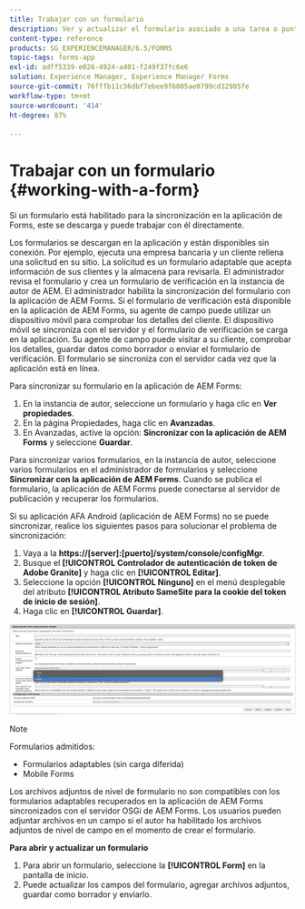 ```yaml
---
title: Trabajar con un formulario
description: Ver y actualizar el formulario asociado a una tarea o punto de inicio en la aplicación de AEM Forms
content-type: reference
products: SG_EXPERIENCEMANAGER/6.5/FORMS
topic-tags: forms-app
exl-id: adff5339-e026-4924-a401-f249f37fc6e6
solution: Experience Manager, Experience Manager Forms
source-git-commit: 76fffb11c56dbf7ebee9f6805ae0799cd32985fe
workflow-type: tm+mt
source-wordcount: '414'
ht-degree: 87%

---
```


# Trabajar con un formulario {#working-with-a-form}

Si un formulario está habilitado para la sincronización en la aplicación de Forms, este se descarga y puede trabajar con él directamente.

Los formularios se descargan en la aplicación y están disponibles sin conexión. Por ejemplo, ejecuta una empresa bancaria y un cliente rellena una solicitud en su sitio. La solicitud es un formulario adaptable que acepta información de sus clientes y la almacena para revisarla. El administrador revisa el formulario y crea un formulario de verificación en la instancia de autor de AEM. El administrador habilita la sincronización del formulario con la aplicación de AEM Forms. Si el formulario de verificación está disponible en la aplicación de AEM Forms, su agente de campo puede utilizar un dispositivo móvil para comprobar los detalles del cliente. El dispositivo móvil se sincroniza con el servidor y el formulario de verificación se carga en la aplicación. Su agente de campo puede visitar a su cliente, comprobar los detalles, guardar datos como borrador o enviar el formulario de verificación. El formulario se sincroniza con el servidor cada vez que la aplicación está en línea.

Para sincronizar su formulario en la aplicación de AEM Forms:

1. En la instancia de autor, seleccione un formulario y haga clic en **Ver propiedades**.
1. En la página Propiedades, haga clic en **Avanzadas**.
1. En Avanzadas, active la opción: **Sincronizar con la aplicación de AEM Forms** y seleccione **Guardar**.

Para sincronizar varios formularios, en la instancia de autor, seleccione varios formularios en el administrador de formularios y seleccione **Sincronizar con la aplicación de AEM Forms**. Cuando se publica el formulario, la aplicación de AEM Forms puede conectarse al servidor de publicación y recuperar los formularios.

Si su aplicación AFA Android (aplicación de AEM Forms) no se puede sincronizar, realice los siguientes pasos para solucionar el problema de sincronización:

1. Vaya a la **https://[server]:[puerto]/system/console/configMgr**.
1. Busque el **[!UICONTROL Controlador de autenticación de token de Adobe Granite]** y haga clic en **[!UICONTROL Editar]**.
1. Seleccione la opción **[!UICONTROL Ninguno]** en el menú desplegable del atributo **[!UICONTROL Atributo SameSite para la cookie del token de inicio de sesión]**.
1. Haga clic en **[!UICONTROL Guardar]**.

![Sincronizar imagen con la aplicación de AFA Android](/help/forms/using/assets/afaandroid.png)

>[!NOTE]
>
>Formularios admitidos:
>
>* Formularios adaptables (sin carga diferida)
>* Mobile Forms
>
>Los archivos adjuntos de nivel de formulario no son compatibles con los formularios adaptables recuperados en la aplicación de AEM Forms sincronizados con el servidor OSGi de AEM Forms. Los usuarios pueden adjuntar archivos en un campo si el autor ha habilitado los archivos adjuntos de nivel de campo en el momento de crear el formulario.


**Para abrir y actualizar un formulario**

1. Para abrir un formulario, seleccione la **[!UICONTROL Form]** en la pantalla de inicio.
1. Puede actualizar los campos del formulario, agregar archivos adjuntos, guardar como borrador y enviarlo.
